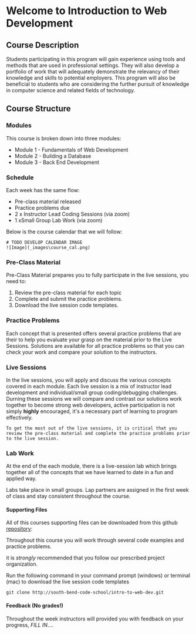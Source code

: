 # Welcome to Introduction to Web Development

## Course Description
Students participating in this program will gain experience using tools and methods that are used in professional settings. They will also develop a portfolio of work that will adequately demonstrate the relevancy of their knowledge and skills to potential employers. This program will also be beneficial to students who are considering the further pursuit of knowledge in computer science and related fields of technology.


## Course Structure
### Modules
This course is broken down into three modules:

- Module 1 - Fundamentals of Web Development
- Module 2 - Building a Database 
- Module 3 - Back End Development


### Schedule
Each week has the same flow:
- Pre-class material released
- Practice problems due
- 2 x Instructor Lead Coding Sessions (via zoom)
- 1 xSmall Group Lab Work (via zoom)

Below is the course calendar that we will follow:
```
# TODO DEVELOP CALENDAR IMAGE
![Image](_images\course_cal.png)
```

### Pre-Class Material
Pre-Class Material prepares you to fully participate in the live sessions, you need to:
1. Review the pre-class material for each topic
2. Complete and submit the practice problems.
3. Download the live session code templates.

### Practice Problems
Each concept that is presented offers several practice problems that are their to help you evaluate your grasp on the material prior to the Live Sessions.  Solutions are available for all practice problems so that you can check your work and compare your solution to the instructors.

### Live Sessions
In the live sessions, you will apply and discuss the various concepts covered in each module.  Each live session is a mix of instructor lead development and individual/small group coding/debugging challenges.  Durning these sessions we will compare and contrast our solutions work together to become strong web developers, active participation is not simply **highly** encouraged, it's a necessary part of learning to program effectively.


```
To get the most out of the live sessions, it is critical that you review the pre-class material and complete the practice problems prior to the live session.
```
### Lab Work

At the end of the each module, there is a live-session lab which brings together all of the concepts that we have learned to date in a fun and applied way.

Labs take place in small groups.  Lap partners are assigned in the first week of class and stay consistent throughout the course.

#### Supporting Files
All of this courses supporting files can be downloaded from this github [repository](https://github.com/south-bend-code-school/intro-to-web-dev):

Throughout this course you will work through several code examples and practice problems.  


it is *strongly* recommended that you follow our prescribed project organization.

Run the following command in your command prompt (windows) or terminal (mac) to download the live session code templates

```
git clone http://south-bend-code-school/intro-to-web-dev.git
```

#### Feedback (No grades!)
Throughout the week instructors will provided you with feedback on your progress, *FILL IN*....